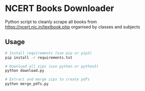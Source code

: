 # NCERT Books Downloader

Python script to cleanly scrape all books from https://ncert.nic.in/textbook.php organised by classes and subjects

## Usage

```sh
# Install requirements (use pip or pip3)
pip install -r requirements.txt

# Download all zips (use python or python3)
python download.py

# Extract and merge zips to create pdfs
python merge_pdfs.py
```